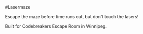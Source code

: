#Lasermaze

Escape the maze before time runs out, but don't touch the lasers!

Built for Codebreakers Escape Room in Winnipeg.